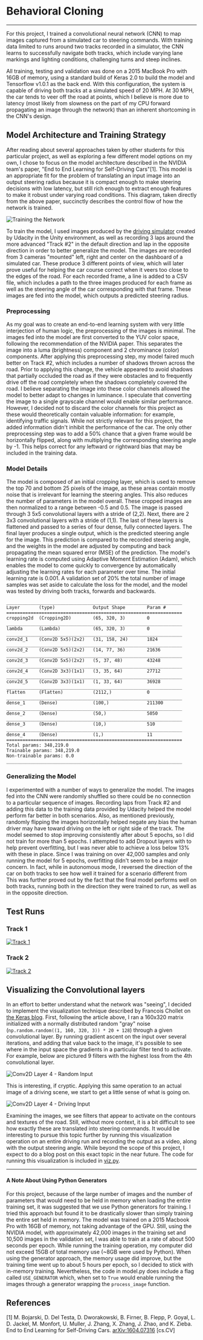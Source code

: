 # **Behavioral Cloning**

---

For this project, I trained a convolutional neural network (CNN) to map images captured from a simulated car to steering commands. With training data limited to runs around two tracks recorded in a simulator, the CNN learns to successfully navigate both tracks, which include varying lane markings and lighting conditions, challenging turns and steep inclines.

All training, testing and validation was done on a 2015 MacBook Pro with 16GB of memory, using a standard build of Keras 2.0 to build the model and Tensorflow v1.0.1 as the back end. With this configuration, the system is capable of driving both tracks at a simulated speed of 20 MPH. At 30 MPH, the car tends to veer off the road at points, which I believe is more due to latency (most likely from slowness on the part of my CPU forward propagating an image through the network) than an inherent shortcoming in the CNN's design.

## Model Architecture and Training Strategy

After reading about several approaches taken by other students for this particular project, as well as exploring a few different model options on my own, I chose to focus on the model architecture described in the NVIDIA team's paper, "End to End Learning for Self-Driving Cars"[1]. This model is an appropriate fit for the problem of translating an input image into an output steering radius because it is compact enough to make steering decisions with low latency, but still rich enough to extract enough features to make it robust under varying road conditions. This diagram, taken directly from the above paper, succinctly describes the control flow of how the network is trained.

![Training the Network](./images/training-the-network.png)

To train the model, I used images produced by the [driving simulator](https://github.com/udacity/self-driving-car-sim) created by Udacity in the Unity environment, as well as recording 3 laps around the more advanced "Track #2" in the default direction and lap in the opposite direction in order to better generalize the model. The images are recorded from 3 cameras "mounted" left, right and center on the dashboard of a simulated car. These produce 3 different points of view, which will later prove useful for helping the car course correct when it veers too close to the edges of the road. For each recorded frame, a line is added to a CSV file, which includes a path to the three images produced for each frame as well as the steering angle of the car corresponding with that frame. These images are fed into the model, which outputs a predicted steering radius.

### Preprocessing

As my goal was to create an end-to-end learning system with very little interjection of human logic, the preprocessing of the images is minimal. The images fed into the model are first converted to the YUV color space, following the recommendation of the NVIDIA paper. This separates the image into a luma (brightness) component and 2 chrominance (color) components. After applying this preprocessing step, my model faired much better on Track #2, which includes a number of shadows thrown across the road. Prior to applying this change, the vehicle appeared to avoid shadows that partially occluded the road as if they were obstacles and to frequently drive off the road completely when the shadows completely covered the road. I believe separating the image into these color channels allowed the model to better adapt to changes in luminance. I speculate that converting the image to a single grayscale channel would enable similar performance. However, I decided not to discard the color channels for this project as these would theoretically contain valuable information: for example, identifying traffic signals. While not strictly relevant for this project, the added information didn't inhibit the performance of the car. The only other preprocessing step was to add a 50% chance that a given frame would be horizontally flipped, along with multiplying the corresponding steering angle by -1. This helps correct for any leftward or rightward bias that may be included in the training data.

### Model Details

The model is composed of an initial cropping layer, which is used to remove the top 70 and bottom 25 pixels of the image, as these areas contain mostly noise that is irrelevant for learning the steering angles. This also reduces the number of parameters in the model overall. These cropped images are then normalized to a range between -0.5 and 0.5. The image is passed through 3 5x5 convolutional layers with a stride of (2,2). Next, there are 2 3x3 convolutional layers with a stride of (1,1). The last of these layers is flattened and passed to a series of four dense, fully connected layers. The final layer produces a single output, which is the predicted steering angle for the image. This prediction is compared to the recorded steering angle, and the weights in the model are adjusted by computing and back propagating the mean squared error (MSE) of the prediction. The model's learning rate is computed using Adaptive Moment Estimation (Adam), which enables the model to come quickly to convergence by automatically adjusting the learning rates for each parameter over time. The initial learning rate is 0.001. A validation set of 20% the total number of image samples was set aside to calculate the loss for the model, and the model was tested by driving both tracks, forwards and backwards.

```
_________________________________________________________________
Layer       (type)              Output Shape        Param #
=================================================================
cropping2d  (Cropping2D)        (65, 320, 3)        0
_________________________________________________________________
lambda      (Lambda)            (65, 320, 3)        0
_________________________________________________________________
conv2d_1    (Conv2D 5x5)(2x2)   (31, 158, 24)       1824
_________________________________________________________________
conv2d_2    (Conv2D 5x5)(2x2)   (14, 77, 36)        21636
_________________________________________________________________
conv2d_3    (Conv2D 5x5)(2x2)   (5, 37, 48)         43248
_________________________________________________________________
conv2d_4    (Conv2D 3x3)(1x1)   (3, 35, 64)         27712
_________________________________________________________________
conv2d_5    (Conv2D 3x3)(1x1)   (1, 33, 64)         36928
_________________________________________________________________
flatten     (Flatten)           (2112,)             0
_________________________________________________________________
dense_1     (Dense)             (100,)              211300
_________________________________________________________________
dense_2     (Dense)             (50,)               5050
_________________________________________________________________
dense_3     (Dense)             (10,)               510
_________________________________________________________________
dense_4     (Dense)             (1,)                11
=================================================================
Total params: 348,219.0
Trainable params: 348,219.0
Non-trainable params: 0.0
_________________________________________________________________
```

### Generalizing the Model

I experimented with a number of ways to generalize the model. The images fed into the CNN were randomly shuffled so there could be no connection to a particular sequence of images. Recording laps from Track #2 and adding this data to the training data provided by Udacity helped the model perform far better in both scenarios. Also, as mentioned previously, randomly flipping the images horizontally helped negate any bias the human driver may have toward driving on the left or right side of the track. The model seemed to stop improving consistently after about 5 epochs, so I did not train for more than 5 epochs. I attempted to add Dropout layers with to help prevent overfitting, but I was never able to achieve a loss below 13% with these in place. Since I was training on over 42,000 samples and only running the model for 5 epochs, overfitting didn't seem to be a major concern. In fact, while in autonomous mode, I reversed the direction of the car on both tracks to see how well it trained for a scenario different from This was further proved out by the fact that the final model performs well on both tracks, running both in the direction they were trained to run, as well as in the opposite direction.

## Test Runs

### Track 1
[![Track 1](https://img.youtube.com/vi/7UDXKjHU_3s/0.jpg)](https://www.youtube.com/watch?v=7UDXKjHU_3s)

### Track 2
[![Track 2](https://img.youtube.com/vi/SvWAL5ckowo/0.jpg)](https://www.youtube.com/watch?v=SvWAL5ckowo)

## Visualizing the Convolutional layers

In an effort to better understand what the network was "seeing", I decided to implement the visualization technique described by Francois Chollet on [the Keras blog](https://blog.keras.io/how-convolutional-neural-networks-see-the-world.html). First, following the article above, I ran a 160x320 matrix initialized with a normally distributed random "gray" noise (`np.random.random((1, 160, 320, 3)) * 20 + 128`) through a given convolutional layer. By running gradient ascent on the input over several iterations, and adding that value back to the image, it's possible to see where in the input space the gradients in a particular filter tend to activate. For example, below are pictured 9 filters with the highest loss from the 4th convolutional layer.

![Conv2D Layer 4 - Random Input](./images/random-input/stitched_filters_conv2d_4_3x3.png)

This is interesting, if cryptic. Applying this same operation to an actual image of a driving scene, we start to get a little sense of what is going on.

![Conv2D Layer 4 - Driving Input](./images/image-input/stitched_filters_conv2d_4_3x3.png)

Examining the images, we see filters that appear to activate on the contours and textures of the road. Still, without more context, it is a bit difficult to see how exactly these are translated into steering commands. It would be interesting to pursue this topic further by running this visualization operation on an entire driving run and recording the output as a video, along with the output steering angle. While beyond the scope of this project, I expect to do a blog post on this exact topic in the near future. The code for running this visualization is included in [viz.py](./viz.py).

---

#### A Note About Using Python Generators

For this project, because of the large number of images and the number of parameters that would need to be held in memory when loading the entire training set, it was suggested that we use Python generators for training. I tried this approach but found it to be drastically slower than simply training the entire set held in memory. The model was trained on a 2015 Macbook Pro with 16GB of memory, not taking advantage of the GPU. Still, using the NVIDIA model, with approximately 42,000 images in the training set and 10,500 images in the validation set, I was able to train at a rate of about 500 seconds per epoch. While running the training operation, my computer did not exceed 15GB of total memory use (~8GB were used by Python). When using the generator approach, the memory usage did improve, but the training time went up to about 5 hours per epoch, so I decided to stick with in-memory training. Nevertheless, the code in model.py does include a flag called `USE_GENERATOR` which, when set to `True` would enable running the images through a generator wrapping the `process_image` function.

## References

[1] M. Bojarski, D. Del Testa, D. Dworakowski, B. Firner, B. Flepp, P. Goyal, L. D. Jackel, M. Monfort, U. Muller, J. Zhang, X. Zhang, J. Zhao, and K. Zieba. End to End Learning for Self-Driving Cars. 	[arXiv:1604.07316](https://arxiv.org/abs/1604.07316) [cs.CV]
